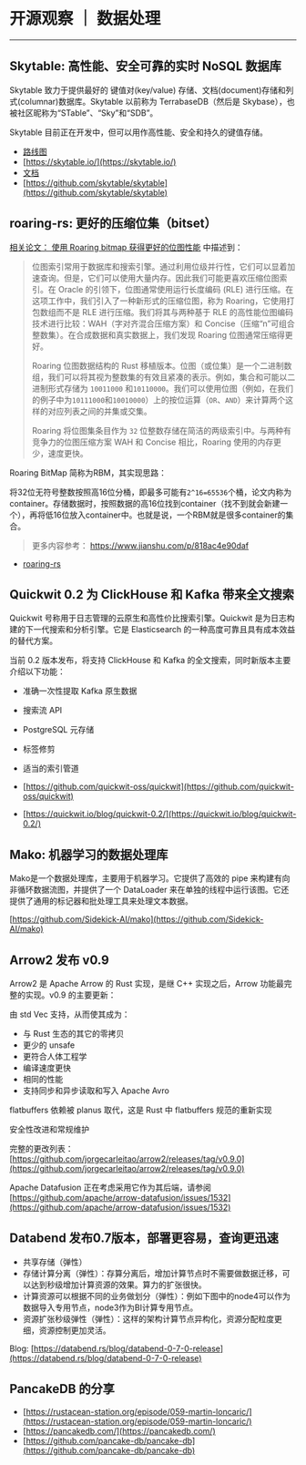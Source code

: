 # 开源观察 ｜ 数据处理

---


## Skytable: 高性能、安全可靠的实时 NoSQL 数据库

Skytable 致力于提供最好的 键值对(key/value) 存储、文档(document)存储和列式(columnar)数据库。Skytable 以前称为 TerrabaseDB（然后是 Skybase），也被社区昵称为“STable”、“Sky”和“SDB”。

Skytable 目前正在开发中，但可以用作高性能、安全和持久的键值存储。

- [路线图](https://github.com/skytable/skytable/issues/203)
- [https://skytable.io/](https://skytable.io/)
- [文档](https://docs.skytable.io/)
- [https://github.com/skytable/skytable](https://github.com/skytable/skytable)


## roaring-rs: 更好的压缩位集（bitset）

[相关论文： 使用 Roaring bitmap 获得更好的位图性能](https://arxiv.org/pdf/1402.6407v4.pdf) 中描述到：

> 位图索引常用于数据库和搜索引擎。通过利用位级并行性，它们可以显着加速查询。但是，它们可以使用大量内存。因此我们可能更喜欢压缩位图索引。在 Oracle 的引领下，位图通常使用运行长度编码 (RLE) 进行压缩。在这项工作中，我们引入了一种新形式的压缩位图，称为 Roaring，它使用打包数组而不是 RLE 进行压缩。我们将其与两种基于 RLE 的高性能位图编码技术进行比较：WAH（字对齐混合压缩方案）和 Concise（压缩“n”可组合整数集）。在合成数据和真实数据上，我们发现 Roaring 位图通常压缩得更好。
> 
> Roaring 位图数据结构的 Rust 移植版本。位图（或位集）是一个二进制数组，我们可以将其视为整数集的有效且紧凑的表示。例如，集合和可能以二进制形式存储为 `10011000` 和`10110000`。我们可以使用位图（例如，在我们的例子中为`10111000`和`10010000`）上的按位运算（`OR`、`AND`）来计算两个这样的对应列表之间的并集或交集。
> 
> Roaring 将位图集条目作为 `32` 位整数存储在简洁的两级索引中。与两种有竞争力的位图压缩方案 WAH 和 Concise 相比，Roaring 使用的内存更少，速度更快。

Roaring BitMap 简称为RBM，其实现思路：

将32位无符号整数按照高16位分桶，即最多可能有`2^16=65536`个桶，论文内称为container。存储数据时，按照数据的高16位找到container（找不到就会新建一个），再将低16位放入container中。也就是说，一个RBM就是很多container的集合。

> 更多内容参考： https://www.jianshu.com/p/818ac4e90daf

- [roaring-rs](https://github.com/RoaringBitmap/roaring-rs)

## Quickwit 0.2 为 ClickHouse 和 Kafka 带来全文搜索

Quickwit 号称用于日志管理的云原生和高性价比搜索引擎。Quickwit 是为日志构建的下一代搜索和分析引擎。它是 Elasticsearch 的一种高度可靠且具有成本效益的替代方案。

当前 0.2 版本发布，将支持 ClickHouse 和 Kafka 的全文搜索，同时新版本主要介绍以下功能：

- 准确一次性提取 Kafka 原生数据
- 搜索流 API
- PostgreSQL 元存储
- 标签修剪
- 适当的索引管道

- [https://github.com/quickwit-oss/quickwit](https://github.com/quickwit-oss/quickwit)
- [https://quickwit.io/blog/quickwit-0.2/](https://quickwit.io/blog/quickwit-0.2/)

## Mako: 机器学习的数据处理库

Mako是一个数据处理库，主要用于机器学习。它提供了高效的 pipe 来构建有向非循环数据流图，并提供了一个 DataLoader 来在单独的线程中运行该图。它还提供了通用的标记器和批处理工具来处理文本数据。

[https://github.com/Sidekick-AI/mako](https://github.com/Sidekick-AI/mako)

## Arrow2 发布 v0.9

Arrow2 是 Apache Arrow 的 Rust 实现，是继 C++ 实现之后，Arrow 功能最完整的实现。v0.9 的主要更新：

由 std Vec 支持，从而使其成为：

- 与 Rust 生态的其它的零拷贝
- 更少的 unsafe
- 更符合人体工程学
- 编译速度更快
- 相同的性能
- 支持同步和异步读取和写入 Apache Avro

flatbuffers 依赖被 planus 取代，这是 Rust 中 flatbuffers 规范的重新实现

安全性改进和常规维护

完整的更改列表：[https://github.com/jorgecarleitao/arrow2/releases/tag/v0.9.0](https://github.com/jorgecarleitao/arrow2/releases/tag/v0.9.0)

Apache Datafusion 正在考虑采用它作为其后端，请参阅 [https://github.com/apache/arrow-datafusion/issues/1532](https://github.com/apache/arrow-datafusion/issues/1532)

## Databend 发布0.7版本，部署更容易，查询更迅速

- 共享存储（弹性）
- 存储计算分离（弹性）：存算分离后，增加计算节点时不需要做数据迁移，可以达到秒级增加计算资源的效果。算力的扩张很快。
- 计算资源可以根据不同的业务做划分（弹性）：例如下图中的node4可以作为数据导入专用节点，node3作为BI计算专用节点。
- 资源扩张秒级弹性（弹性）：这样的架构计算节点异构化，资源分配粒度更细，资源控制更加灵活。

Blog: [https://databend.rs/blog/databend-0-7-0-release](https://databend.rs/blog/databend-0-7-0-release)

## PancakeDB 的分享

- [https://rustacean-station.org/episode/059-martin-loncaric/](https://rustacean-station.org/episode/059-martin-loncaric/)
- [https://pancakedb.com/](https://pancakedb.com/)
- [https://github.com/pancake-db/pancake-db](https://github.com/pancake-db/pancake-db)
